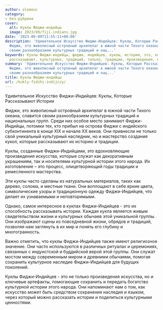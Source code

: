 ```yaml
---
author: olomouc
category:
- без-рубрики
cover:
  alt: Куклы Фиджи-индийцы
  image: 2023/09/fiji-indians.jpg
date: '2023-09-09T11:55:11+00:00'
description: 'Удивительное Искусство Фиджи-Индийцев: Куклы, Которые Рассказывают Истории
  Фиджи, это живописный островный архипелаг в южной части Тихого океана, славится
  своим разнообразием культурных традиций и нац...'
keywords: Куклы Фиджи-индийцы, фиджи, индийцев, куклы, истории, это, которые, искусство,
  рассказывают, культурных, традиций, только, традиции, произведения, искусства, служат
summary: 'Удивительное Искусство Фиджи-Индийцев: Куклы, Которые Рассказывают Истории
  Фиджи, это живописный островный архипелаг в южной части Тихого океана, славится
  своим разнообразием культурных традиций и нац...'
title: Куклы Фиджи-индийцы
url: /kukly-fidzhi-indijczy/
---
```


Удивительное Искусство Фиджи-Индийцев: Куклы, Которые Рассказывают Истории

Фиджи, это живописный островный архипелаг в южной части Тихого океана, славится своим разнообразием культурных традиций и национальных групп. Среди них особое место занимают Фиджи-Индийцы, потомки тех, кто прибыл на острова Фиджи с индийского субконтинента в конце XIX и начале XX веков. Они привнесли не только свой уникальный культурный наследник, но и мастерство создания кукол, которые рассказывают их историю и традиции.

Куклы, созданные Фиджи-Индийцами, это вдохновляющие произведения искусства, которые служат как декоративным украшениям, так и носителями культурной истории этого народа. Их изготовление – это процесс, олицетворяющий годы традиции и ремесленного мастерства.

Эти куклы часто сделаны из натуральных материалов, таких как дерево, солома, и местные ткани. Они воплощают в себе яркие цвета, символические узоры и традиционную одежду Фиджи-Индийцев, что делает их узнаваемыми и неповторимыми.

Однако, самое интересное в куклах Фиджи\-Индийцев \- это их способность рассказывать истории. Каждая кукла является живым свидетельством жизни и культурных обычаев этой уникальной группы. Они изображают сцены из повседневной жизни, обрядов и традиций, позволяя нам заглянуть в их мир и понять его глубину и многогранность.

Важно отметить, что куклы Фиджи-Индийцев также имеют религиозное значение. Они часто используются в различных ритуалах и церемониях, связанных с индуистской и буддийской верой этой группы. Они служат мостом между современным миром и древними обычаями, помогая сохранить культурное наследие Фиджи-Индийцев для будущих поколений.

Куклы Фиджи\-Индийцев \- это не только произведения искусства, но и ключевые артефакты, помогающие сохранить и передать богатство культурной истории этого народа. Они напоминают нам о том, как искусство может быть средством сохранения наследия и языком, через который можно рассказать истории и поделиться культурными ценностями.